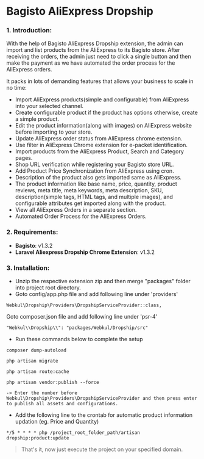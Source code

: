 # Bagisto AliExpress Dropship

### 1. Introduction:

With the help of Bagisto AliExpress Dropship extension, the admin can import and list products from the AliExpress to its Bagisto store. After receiving the orders, the admin just need to click a single button and then make the payment as we have automated the order process for the AliExpress orders.

It packs in lots of demanding features that allows your business to scale in no time:

- Import AliExpress products(simple and configurable) from AliExpress into your selected channel.
- Create configurable product if the product has options otherwise, create a simple product.
- Edit the product information(along with images) on AliExpress website before importing to your store.
- Update AliExpress order status from AliExpress chrome extension.
- Use filter in AliExpress Chrome extension for e-packet identification.
- Import products from the AliExpress Product, Search and Category pages.
- Shop URL verification while registering your Bagisto store URL.
- Add Product Price Synchronization from AliExpress using cron.
- Description of the product also gets imported same as AliExpress.
- The product information like base name, price, quantity, product reviews, meta title, meta keywords, meta description, SKU, description(simple tags, HTML tags, and multiple images), and configurable attributes get imported along with the product.
- View all AliExpress Orders in a separate section.
- Automated Order Process for the AliExpress Orders.

### 2. Requirements:

- **Bagisto**: v1.3.2
- **Laravel Aliexpress Dropship Chrome Extension**: v1.3.2

### 3. Installation:

* Unzip the respective extension zip and then merge "packages" folder into project root directory.
* Goto config/app.php file and add following line under 'providers'

~~~
Webkul\Dropship\Providers\DropshipServiceProvider::class,
~~~

Goto composer.json file and add following line under 'psr-4'

~~~
"Webkul\\Dropship\\": "packages/Webkul/Dropship/src"
~~~

* Run these commands below to complete the setup

~~~
composer dump-autoload
~~~

~~~
php artisan migrate
~~~

~~~
php artisan route:cache
~~~

~~~
php artisan vendor:publish --force

-> Enter the number before Webkul\Dropship\Providers\DropshipServiceProvider and then press enter to publish all assets and configurations.
~~~

- Add the following line to the crontab for automatic product information updation (eg. Price and Quantity)

```
*/5 * * * * php /project_root_folder_path/artisan dropship:product:update
```

> That's it, now just execute the project on your specified domain.
